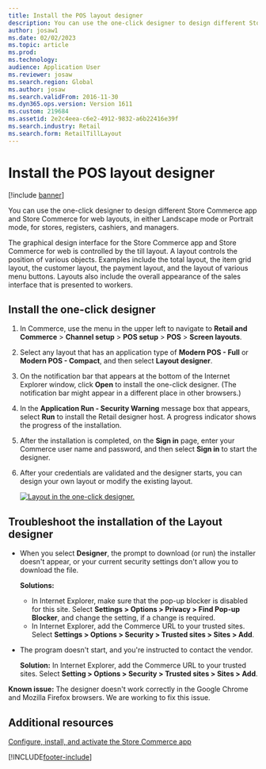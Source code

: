 ```yaml
---
title: Install the POS layout designer
description: You can use the one-click designer to design different Store Commerce app and Store Commerce for web layouts, in either Landscape mode or Portrait mode, for stores, registers, cashiers, and managers.
author: josaw1
ms.date: 02/02/2023
ms.topic: article
ms.prod: 
ms.technology: 
audience: Application User
ms.reviewer: josaw
ms.search.region: Global
ms.author: josaw
ms.search.validFrom: 2016-11-30
ms.dyn365.ops.version: Version 1611
ms.custom: 219684
ms.assetid: 2e2c4eea-c6e2-4912-9832-a6b22416e39f
ms.search.industry: Retail
ms.search.form: RetailTillLayout
---
```


# Install the POS layout designer

[!include [banner](includes/banner.md)]

You can use the one-click designer to design different Store Commerce app and Store Commerce for web layouts, in either Landscape mode or Portrait mode, for stores, registers, cashiers, and managers.

The graphical design interface for the Store Commerce app and Store Commerce for web is controlled by the till layout. A layout controls the position of various objects. Examples include the total layout, the item grid layout, the customer layout, the payment layout, and the layout of various menu buttons. Layouts also include the overall appearance of the sales interface that is presented to workers.

## Install the one-click designer

1. In Commerce, use the menu in the upper left to navigate to **Retail and Commerce** &gt; **Channel setup** &gt; **POS setup** &gt; **POS** &gt; **Screen layouts**.
2. Select any layout that has an application type of **Modern POS - Full** or **Modern POS - Compact**, and then select **Layout designer**.
3. On the notification bar that appears at the bottom of the Internet Explorer window, click **Open** to install the one-click designer. (The notification bar might appear in a different place in other browsers.)
4. In the **Application Run - Security Warning** message box that appears, select **Run** to install the Retail designer host. A progress indicator shows the progress of the installation.
5. After the installation is completed, on the **Sign in** page, enter your Commerce user name and password, and then select **Sign in** to start the designer.
6. After your credentials are validated and the designer starts, you can design your own layout or modify the existing layout.

    [![Layout in the one-click designer.](./media/screenlayoutdesign_mposdownload-1024x664.png)](./media/screenlayoutdesign_mposdownload.png)

## Troubleshoot the installation of the Layout designer

- When you select **Designer**, the prompt to download (or run) the installer doesn't appear, or your current security settings don't allow you to download the file. 

    **Solutions:**

    - In Internet Explorer, make sure that the pop-up blocker is disabled for this site. Select **Settings \> Options \> Privacy \> Find Pop-up Blocker**, and change the setting, if a change is required.
    - In Internet Explorer, add the Commerce URL to your trusted sites. Select **Settings \> Options \> Security \> Trusted sites \> Sites \> Add**.

- The program doesn't start, and you're instructed to contact the vendor.

    **Solution:** In Internet Explorer, add the Commerce URL to your trusted sites. Select **Setting \> Options \> Security \> Trusted sites \> Sites \> Add**.

**Known issue:** The designer doesn't work correctly in the Google Chrome and Mozilla Firefox browsers. We are working to fix this issue.

## Additional resources

[Configure, install, and activate the Store Commerce app](retail-modern-pos-device-activation.md)


[!INCLUDE[footer-include](../includes/footer-banner.md)]
